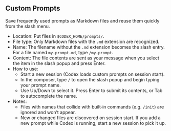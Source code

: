 ## Custom Prompts

Save frequently used prompts as Markdown files and reuse them quickly from the slash menu.

- Location: Put files in `$CODEX_HOME/prompts/`.
- File type: Only Markdown files with the `.md` extension are recognized.
- Name: The filename without the `.md` extension becomes the slash entry. For a file named `my-prompt.md`, type `/my-prompt`.
- Content: The file contents are sent as your message when you select the item in the slash popup and press Enter.
- How to use:
  - Start a new session (Codex loads custom prompts on session start).
  - In the composer, type `/` to open the slash popup and begin typing your prompt name.
  - Use Up/Down to select it. Press Enter to submit its contents, or Tab to autocomplete the name.
- Notes:
  - Files with names that collide with built‑in commands (e.g. `/init`) are ignored and won’t appear.
  - New or changed files are discovered on session start. If you add a new prompt while Codex is running, start a new session to pick it up.
